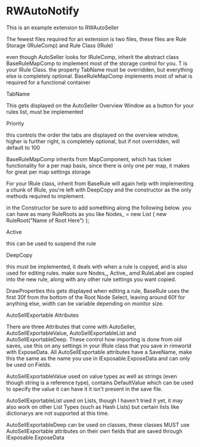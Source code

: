# RWAutoNotify
This is an example extension to RWAutoSeller

The fewest files required for an extension is two files, these files are Rule Storage (IRuleComp) and Rule Class (IRule)

even though AutoSeller looks for IRuleComp, inherit the abstract class BaseRuleMapComp<T> to implement most of the storage control for you. T is your IRule Class.  the property TabName must be overridden, but everything else is completely optional.  BaseRuleMapComp<T> implements most of what is required for a functional container
  
  
TabName

This gets displayed on the AutoSeller Overview Window as a button for your rules list, must be implemented
  
  Priority
  
  this controls the order the tabs are displayed on the overview window, higher is further right, is completely optional, but if not overridden, will default to 100
 
 
 BaseRuleMapComp<T> inherits from MapComponent, which has ticker functionality for a per map basis, since there is only one per map, it makes for great per map settings storage
  
 
 
For your IRule class, inherit from BaseRule will again help with implementing a chunk of IRule, you're left with DeepCopy and the constructor as the only methods required to implement.
 
 in the Constructor be sure to add something along the following below.  you can have as many RuleRoots as you like
 Nodes_ = new List<RuleRoot> { new RuleRoot("Name of Root Here") };
 
 Active
 
 this can be used to suspend the rule
 
 DeepCopy
 
 this must be implemented, it deals with when a rule is copyed, and is also used for editing rules.  make sure Nodes_, Active_ amd RuleLabel are copied into the new rule, along with any other rule settings you want copied.
 
 DrawProperties
 this gets displayed when editing a rule, BaseRule uses the first 30f from the bottom of the Root Node Select, leaving around 60f for anything else, width can be variable depending on monitor size.
 
 
 AutoSellExportable Attributes
 
 There are three Attributes that come with AutoSeller, AutoSellExportableValue, AutoSellExportableList and AutoSellExportableDeep.  These control how importing is done from old saves, use this on any settings in your IRule class that you save in rimworld with ExposeData.  All AutoSellExportable attributes have a SaveName, make this the same as the name you use in IExposable.ExposeData and can only be used on Fields.
 
 AutoSellExportableValue
 used on value types as well as strings (even though string is a reference type), contains DefaultValue which can be used to specify the value it can have it it isn't present in the save file.
 
 AutoSellExportableList
 used on Lists, though I haven't tried it yet, it may also work on other List Types (such as Hash Lists) but certain lists like dictionarys are not supported at this time.
 
 AutoSellExportableDeep
 can be used on classes, these classes MUST use AutoSellExportable attributes on their own fields that are saved through IExposable.ExposeData
